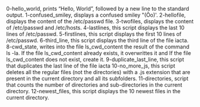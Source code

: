 0-hello_world, prints “Hello, World”, followed by a new line to the standard output.
1-confused_smiley, displays a confused smiley "(Ôo)'.
2-hellofile, displays the content of the /etc/passwd file.
3-twofiles, displays the content of /etc/passwd and /etc/hosts.
4-lastlines, this script displays the last 10 lines of /etc/passwd.
5-firstlines, this script displays the first 10 lines of /etc/passwd.
6-third_line, this script displays the third line of the file iacta.
8-cwd_state, writes into the file ls_cwd_content the result of the command ls -la. If the file ls_cwd_content already exists, it overwrittes it and If the file ls_cwd_content does not exist, create it.
9-duplicate_last_line, this script that duplicates the last line of the file iacta
10-no_more_js, this script deletes all the regular files (not the directories) with a .js extension that are present in the current directory and all its subfolders.
11-directories, script that counts the number of directories and sub-directories in the current directory.
12-newest_files, this script displays the 10 newest files in the current directory.